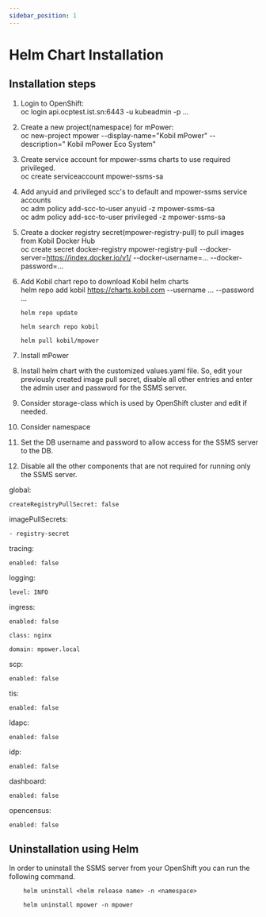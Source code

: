 ```yaml
---
sidebar_position: 1
---
```

# Helm Chart Installation  

## Installation steps 

1. Login to OpenShift:  
       oc login api.ocptest.ist.sn:6443 -u kubeadmin -p …  

1. Create a new project(namespace) for mPower:  
       oc new-project mpower --display-name="Kobil mPower" --description=" Kobil mPower Eco System"  

1. Create service account for mpower-ssms charts to use required privileged.  
       oc create serviceaccount mpower-ssms-sa  

1. Add anyuid and privileged scc's to default and mpower-ssms service accounts  
       oc adm policy add-scc-to-user anyuid -z mpower-ssms-sa  
       oc adm policy add-scc-to-user privileged -z mpower-ssms-sa  

1. Create a docker registry secret(mpower-registry-pull) to pull images from Kobil Docker Hub  
       oc create secret docker-registry mpower-registry-pull --docker-server=https://index.docker.io/v1/ --docker-username=... --docker-password=...  

1. Add Kobil chart repo to download Kobil helm charts  
       helm repo add kobil https://charts.kobil.com --username ... --password ...  

       helm repo update  

       helm search repo kobil  

       helm pull kobil/mpower  

1. Install mPower  
  1. Install helm chart with the customized values.yaml file. So, edit your previously created image pull secret, disable all other entries and enter the admin user and password for the SSMS server.  
  1. Consider storage-class which is used by OpenShift cluster and edit if needed.  
  1. Consider namespace  
  1. Set the DB username and password to allow access for the SSMS server to the DB.  
  1. Disable all the other components that are not required for running only the SSMS server.  


global:

    createRegistryPullSecret: false

imagePullSecrets:

    - registry-secret

tracing:

    enabled: false

logging:

    level: INFO

  ingress:

    enabled: false

    class: nginx

    domain: mpower.local

scp:

    enabled: false

tis:

    enabled: false

ldapc:

    enabled: false

idp:

    enabled: false

dashboard:

    enabled: false

opencensus:

    enabled: false  

## Uninstallation using Helm

In order to uninstall the SSMS server from your OpenShift you can run the following command.

        helm uninstall <helm release name> -n <namespace>  

        helm uninstall mpower -n mpower
